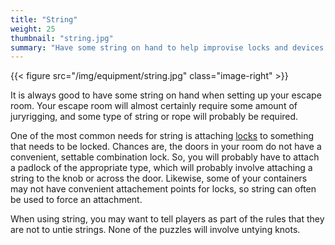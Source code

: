 ```yaml
---
title: "String"
weight: 25
thumbnail: "string.jpg"
summary: "Have some string on hand to help improvise locks and devices."
---
```


{{< figure src="/img/equipment/string.jpg" class="image-right" >}}

It is always good to have some string on hand when setting up your escape
room. Your escape room will almost certainly require some amount of
juryrigging, and some type of string or rope will probably be required.

One of the most common needs for string is attaching [locks] to something
that needs to be locked. Chances are, the doors in your room do not have a
convenient, settable combination lock. So, you will probably have to attach
a padlock of the appropriate type, which will probably involve attaching a
string to the knob or across the door. Likewise, some of your containers
may not have convenient attachement points for locks, so string can often
be used to force an attachment.

When using string, you may want to tell players as part of the rules that
they are not to untie strings. None of the puzzles will involve untying
knots.


[locks]: ../locks
